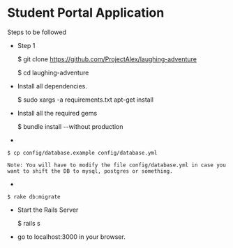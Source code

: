 Student Portal Application
==================
Steps to be followed

- Step 1
    
    $ git clone https://github.com/ProjectAlex/laughing-adventure

    $ cd laughing-adventure
- Install all dependencies. 
    
    $ sudo xargs -a requirements.txt apt-get install
- Install all the required gems
    
    $ bundle install --without production
- 

    $ cp config/database.example config/database.yml
    
    Note: You will have to modify the file config/database.yml in case you want to shift the DB to mysql, postgres or something. 
- 

    $ rake db:migrate
- Start the Rails Server 

    $ rails s
- go to localhost:3000 in your browser. 
